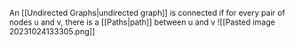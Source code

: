 An [[Undirected Graphs|undirected graph]] is connected if for every pair of nodes u and v, there is a [[Paths|path]] between u and v
![[Pasted image 20231024133305.png]]
